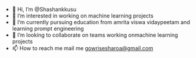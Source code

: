 - 👋 Hi, I’m @Shashankkusu
- 👀 I’m interested in  working on machine learning projects
- 🌱 I’m currently pursuing education from amrita viswa vidaypeetam and learning  prompt engineering
- 💞️ I’m looking to collaborate on teams working onmachine learning projects
- 📫 How to reach me  mail me gowrisesharoa@gmail.com

<!---
Shashankkusu/Shashankkusu is a ✨ special ✨ repository because its `README.md` (this file) appears on your GitHub profile.
You can click the Preview link to take a look at your changes.
--->
